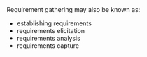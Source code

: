 <tip-box>
Requirement gathering may also be known as:

* establishing requirements
* requirements elicitation
* requirements analysis
* requirements capture
</tip-box>

<!-- ------------------------------------------------------------------------------------------------- -->

<include src="../brainstorming/topicPanel.md" />

<!-- ------------------------------------------------------------------------------------------------- -->

<include src="../userSurveys/topicPanel.md" />

<!-- ------------------------------------------------------------------------------------------------- -->

<include src="../observation/topicPanel.md" />

<!-- ------------------------------------------------------------------------------------------------- -->

<include src="../interviews/topicPanel.md" />

<!-- ------------------------------------------------------------------------------------------------- -->

<include src="../focusGroups/topicPanel.md" />

<!-- ------------------------------------------------------------------------------------------------- -->

<include src="../prototyping/topicPanel.md" />

<!-- ------------------------------------------------------------------------------------------------- -->

<include src="../productSurveys/topicPanel.md" />
